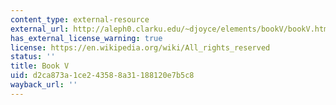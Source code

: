 ```yaml
---
content_type: external-resource
external_url: http://aleph0.clarku.edu/~djoyce/elements/bookV/bookV.html
has_external_license_warning: true
license: https://en.wikipedia.org/wiki/All_rights_reserved
status: ''
title: Book V
uid: d2ca873a-1ce2-4358-8a31-188120e7b5c8
wayback_url: ''
---
```

